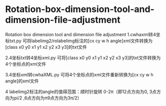 # Rotation-box-dimension-tool-and-dimension-file-adjustment
Rotation box dimension tool and dimension file adjustment
1.cwhaxml转4坐标txt.py 可将labelimg2/rolabelimg标注的[cx cy w h angle]xml文件转换为[class x0 y0 x1 y1 x2 y2 x3 y3]的txt文件

2.4坐标txt转4坐标xml.py 可将[class x0 y0 x1 y1 x2 y2 x3 y3]的txt文件转换为4个坐标点的xml文件

3.4坐标xml转cwhaXML.py 可将4个坐标点的xml文件重新转换为[cx cy w h angle]的xml文件
 
4 labelimg2标注的angle的值得范围：顺时针旋转 0-2π（即12点方向为0, 3点方向为pi/2 ,6点方向为π9点方向为3π/2）
